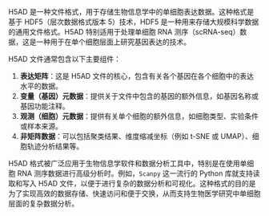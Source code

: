 H5AD 是一种文件格式，用于存储生物信息学中的单细胞表达数据。这种格式是基于 HDF5（层次数据格式版本 5）技术，HDF5 是一种用来存储大规模科学数据的通用文件格式。H5AD 特别适用于处理单细胞 RNA 测序（scRNA-seq）数据，这是一种用于在单个细胞层面上研究基因表达的技术。

H5AD 文件通常包含以下主要组件：

1. **表达矩阵**：这是 H5AD 文件的核心，包含有关各个基因在各个细胞中的表达水平的数据。
2. **变量（基因）元数据**：提供关于文件中包含的基因的额外信息，如基因名称或基因功能注释。
3. **观测（细胞）元数据**：提供有关单个细胞的额外信息，如细胞类型、实验条件或样本来源。
4. **非矩阵数据**：可以包括聚类结果、维度缩减坐标（例如 t-SNE 或 UMAP）、细胞轨迹分析结果等。

H5AD 格式被广泛应用于生物信息学软件和数据分析工具中，特别是在使用单细胞 RNA 测序数据进行高级分析时。例如，`Scanpy` 这一流行的 Python 库就支持读取和写入 H5AD 文件，以便于进行复杂的数据分析和可视化。这种格式的目的是为了实现高效的数据存储、快速访问和便于交换，从而支持生物医学研究中单细胞层面的复杂数据分析。